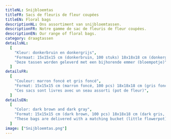 ```yaml
---
titleNL: Snijbloemtas
titleFR: Sacs de fleuris de fleur coupées
titleEN: Floral bags
descriptionNL: Ons assortiment van snijbloemtassen.
descriptionFR: Notre gamme de sac de fleuris de fleur coupées.
descriptionEN: Our range of floral bags.
category: draagtassen
detailsNL:
  [
    "Kleur: donkerbruin en donkergrijs",
    "Formaat: 15x15x15 cm (donkerbruin, 100 stuks) 18x18x18 cm (donkergrijs, 120 stuks)",
    "Deze tassen worden geleverd met een bijhorende emmer (bloempotje)",
  ]
detailsFR:
  [
    "Couleur: marron foncé et gris foncé",
    "Format: 15x15x15 cm (marron foncé, 100 pcs) 18x18x18 cm (gris foncé, 120 pcs)",
    "Ces sacs sont livres avec un seau assorti (pot de fleur)",
  ]
detailsEN:
  [
    "Color: dark brown and dark gray",
    "Format: 15x15x15 cm (dark brown, 100 pcs) 18x18x18 cm (dark gris, 120 pcs)",
    "These bags are delivered with a matching bucket (little flowerpot)",
  ]
image: ["Snijbloemtas.png"]
---
```

